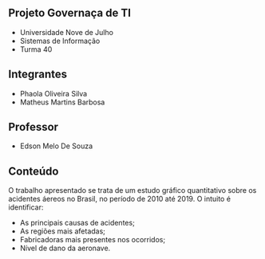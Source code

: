## Projeto Governaça de TI
- Universidade Nove de Julho
- Sistemas de Informação 
- Turma 40

## Integrantes 
- Phaola Oliveira Silva 
- Matheus Martins Barbosa

## Professor 
- Edson Melo De Souza

## Conteúdo
O trabalho apresentado se trata de um estudo gráfico quantitativo sobre os acidentes áereos no Brasil, no período de 2010 até 2019.
O intuito é identificar:
- As principais causas de acidentes;
- As regiões mais afetadas;
- Fabricadoras mais presentes nos ocorridos;
- Nível de dano da aeronave. 
